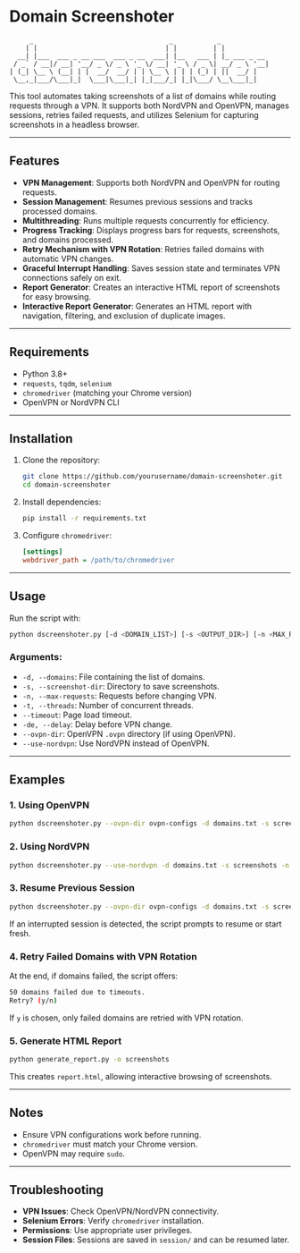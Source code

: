 # Domain Screenshoter

         _                                  _           _            
        | |                                | |         | |           
      __| |___  ___ _ __ ___  ___ _ __  ___| |__   ___ | |_ ___ _ __ 
     / _` / __|/ __| '__/ _ \/ _ \ '_ \/ __| '_ \ / _ \| __/ _ \ '__|
    | (_| \__ \ (__| | |  __/  __/ | | \__ \ | | | (_) | ||  __/ |   
     \__,_|___/\___|_|  \___|\___|_| |_|___/_| |_|\___/ \__\___|_|   
                                                                     
                                                                     
This tool automates taking screenshots of a list of domains while routing requests through a VPN. It supports both NordVPN and OpenVPN, manages sessions, retries failed requests, and utilizes Selenium for capturing screenshots in a headless browser.

---

## Features

- **VPN Management**: Supports both NordVPN and OpenVPN for routing requests.
- **Session Management**: Resumes previous sessions and tracks processed domains.
- **Multithreading**: Runs multiple requests concurrently for efficiency.
- **Progress Tracking**: Displays progress bars for requests, screenshots, and domains processed.
- **Retry Mechanism with VPN Rotation**: Retries failed domains with automatic VPN changes.
- **Graceful Interrupt Handling**: Saves session state and terminates VPN connections safely on exit.
- **Report Generator**: Creates an interactive HTML report of screenshots for easy browsing.
- **Interactive Report Generator**: Generates an HTML report with navigation, filtering, and exclusion of duplicate images.

---

## Requirements

- Python 3.8+
- `requests`, `tqdm`, `selenium`
- `chromedriver` (matching your Chrome version)
- OpenVPN or NordVPN CLI

---

## Installation

1. Clone the repository:
   ```bash
   git clone https://github.com/yourusername/domain-screenshoter.git
   cd domain-screenshoter
   ```
2. Install dependencies:
   ```bash
   pip install -r requirements.txt
   ```
3. Configure `chromedriver`:
   ```ini
   [settings]
   webdriver_path = /path/to/chromedriver
   ```

---

## Usage

Run the script with:
```bash
python dscreenshoter.py [-d <DOMAIN_LIST>] [-s <OUTPUT_DIR>] [-n <MAX_REQUESTS>] [-t <THREADS>] [--timeout <TIMEOUT>] [--ovpn-dir <VPN_DIR> | --use-nordvpn] [-de <DELAY>]
```

### Arguments:

- `-d, --domains`: File containing the list of domains.
- `-s, --screenshot-dir`: Directory to save screenshots.
- `-n, --max-requests`: Requests before changing VPN.
- `-t, --threads`: Number of concurrent threads.
- `--timeout`: Page load timeout.
- `-de, --delay`: Delay before VPN change.
- `--ovpn-dir`: OpenVPN `.ovpn` directory (if using OpenVPN).
- `--use-nordvpn`: Use NordVPN instead of OpenVPN.

---

## Examples

### 1. Using OpenVPN
```bash
python dscreenshoter.py --ovpn-dir ovpn-configs -d domains.txt -s screenshots -n 50 -t 30 --timeout 10 -de 5
```

### 2. Using NordVPN
```bash
python dscreenshoter.py --use-nordvpn -d domains.txt -s screenshots -n 50 -t 30 --timeout 10 -de 5
```

### 3. Resume Previous Session
```bash
python dscreenshoter.py --ovpn-dir ovpn-configs -d domains.txt -s screenshots -n 50 -t 30 --timeout 10 -de 5
```
If an interrupted session is detected, the script prompts to resume or start fresh.

### 4. Retry Failed Domains with VPN Rotation
At the end, if domains failed, the script offers:
```bash
50 domains failed due to timeouts.
Retry? (y/n)
```
If `y` is chosen, only failed domains are retried with VPN rotation.

### 5. Generate HTML Report
```bash
python generate_report.py -o screenshots
```
This creates `report.html`, allowing interactive browsing of screenshots.

---

## Notes

- Ensure VPN configurations work before running.
- `chromedriver` must match your Chrome version.
- OpenVPN may require `sudo`.

---

## Troubleshooting

- **VPN Issues**: Check OpenVPN/NordVPN connectivity.
- **Selenium Errors**: Verify `chromedriver` installation.
- **Permissions**: Use appropriate user privileges.
- **Session Files**: Sessions are saved in `session/` and can be resumed later.
